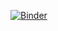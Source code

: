 [![Binder](https://mybinder.org/badge_logo.svg)](https://mybinder.org/v2/gh/deutsche-nationalbibliothek/dnblab-openrefine/main)
